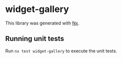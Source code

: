 # widget-gallery

This library was generated with [Nx](https://nx.dev).

## Running unit tests

Run `nx test widget-gallery` to execute the unit tests.
